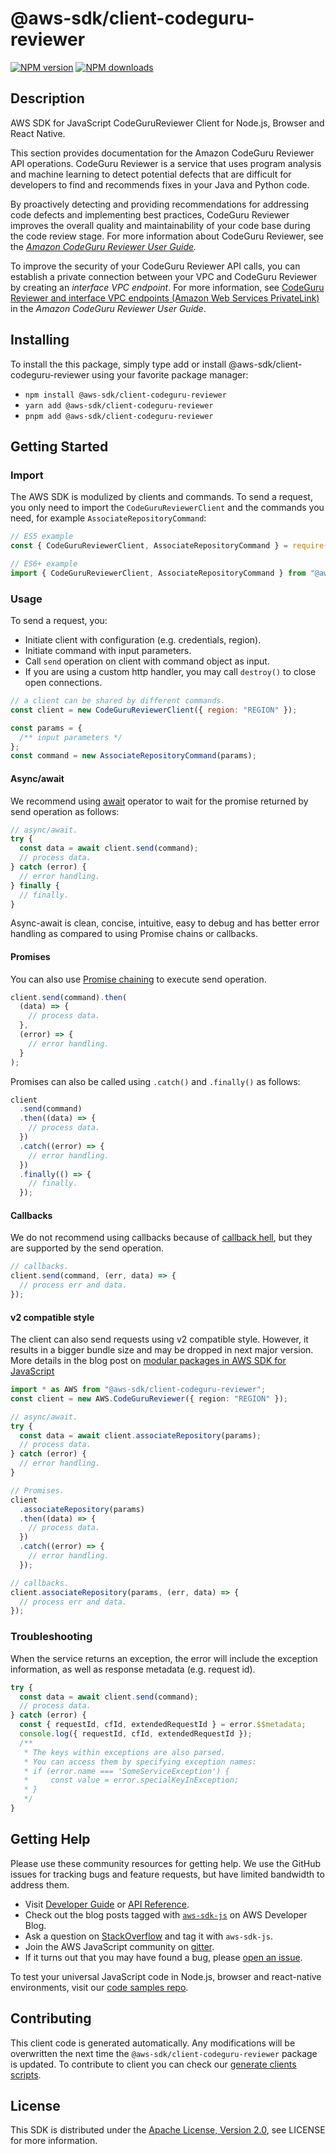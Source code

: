 <!-- generated file, do not edit directly -->

# @aws-sdk/client-codeguru-reviewer

[![NPM version](https://img.shields.io/npm/v/@aws-sdk/client-codeguru-reviewer/latest.svg)](https://www.npmjs.com/package/@aws-sdk/client-codeguru-reviewer)
[![NPM downloads](https://img.shields.io/npm/dm/@aws-sdk/client-codeguru-reviewer.svg)](https://www.npmjs.com/package/@aws-sdk/client-codeguru-reviewer)

## Description

AWS SDK for JavaScript CodeGuruReviewer Client for Node.js, Browser and React Native.

<p>This section provides documentation for the Amazon CodeGuru Reviewer API operations. CodeGuru Reviewer is a service
that uses program analysis and machine learning to detect potential defects that are difficult for developers to find and recommends
fixes in your Java and Python code.</p>

<p>By proactively detecting and providing recommendations for addressing code defects and implementing best practices, CodeGuru Reviewer
improves the overall quality and maintainability of your code base during the code review stage. For more information about CodeGuru Reviewer, see the
<i>
<a href="https://docs.aws.amazon.com/codeguru/latest/reviewer-ug/welcome.html">Amazon CodeGuru Reviewer User Guide</a>.</i>
</p>

<p>
To improve the security of your CodeGuru Reviewer API calls, you can establish a private connection between your VPC and CodeGuru Reviewer by
creating an <i>interface VPC endpoint</i>. For more information, see
<a href="https://docs.aws.amazon.com/codeguru/latest/reviewer-ug/vpc-interface-endpoints.html">CodeGuru Reviewer and interface
VPC endpoints (Amazon Web Services PrivateLink)</a> in the <i>Amazon CodeGuru Reviewer User Guide</i>.
</p>

## Installing

To install the this package, simply type add or install @aws-sdk/client-codeguru-reviewer
using your favorite package manager:

- `npm install @aws-sdk/client-codeguru-reviewer`
- `yarn add @aws-sdk/client-codeguru-reviewer`
- `pnpm add @aws-sdk/client-codeguru-reviewer`

## Getting Started

### Import

The AWS SDK is modulized by clients and commands.
To send a request, you only need to import the `CodeGuruReviewerClient` and
the commands you need, for example `AssociateRepositoryCommand`:

```js
// ES5 example
const { CodeGuruReviewerClient, AssociateRepositoryCommand } = require("@aws-sdk/client-codeguru-reviewer");
```

```ts
// ES6+ example
import { CodeGuruReviewerClient, AssociateRepositoryCommand } from "@aws-sdk/client-codeguru-reviewer";
```

### Usage

To send a request, you:

- Initiate client with configuration (e.g. credentials, region).
- Initiate command with input parameters.
- Call `send` operation on client with command object as input.
- If you are using a custom http handler, you may call `destroy()` to close open connections.

```js
// a client can be shared by different commands.
const client = new CodeGuruReviewerClient({ region: "REGION" });

const params = {
  /** input parameters */
};
const command = new AssociateRepositoryCommand(params);
```

#### Async/await

We recommend using [await](https://developer.mozilla.org/en-US/docs/Web/JavaScript/Reference/Operators/await)
operator to wait for the promise returned by send operation as follows:

```js
// async/await.
try {
  const data = await client.send(command);
  // process data.
} catch (error) {
  // error handling.
} finally {
  // finally.
}
```

Async-await is clean, concise, intuitive, easy to debug and has better error handling
as compared to using Promise chains or callbacks.

#### Promises

You can also use [Promise chaining](https://developer.mozilla.org/en-US/docs/Web/JavaScript/Guide/Using_promises#chaining)
to execute send operation.

```js
client.send(command).then(
  (data) => {
    // process data.
  },
  (error) => {
    // error handling.
  }
);
```

Promises can also be called using `.catch()` and `.finally()` as follows:

```js
client
  .send(command)
  .then((data) => {
    // process data.
  })
  .catch((error) => {
    // error handling.
  })
  .finally(() => {
    // finally.
  });
```

#### Callbacks

We do not recommend using callbacks because of [callback hell](http://callbackhell.com/),
but they are supported by the send operation.

```js
// callbacks.
client.send(command, (err, data) => {
  // process err and data.
});
```

#### v2 compatible style

The client can also send requests using v2 compatible style.
However, it results in a bigger bundle size and may be dropped in next major version. More details in the blog post
on [modular packages in AWS SDK for JavaScript](https://aws.amazon.com/blogs/developer/modular-packages-in-aws-sdk-for-javascript/)

```ts
import * as AWS from "@aws-sdk/client-codeguru-reviewer";
const client = new AWS.CodeGuruReviewer({ region: "REGION" });

// async/await.
try {
  const data = await client.associateRepository(params);
  // process data.
} catch (error) {
  // error handling.
}

// Promises.
client
  .associateRepository(params)
  .then((data) => {
    // process data.
  })
  .catch((error) => {
    // error handling.
  });

// callbacks.
client.associateRepository(params, (err, data) => {
  // process err and data.
});
```

### Troubleshooting

When the service returns an exception, the error will include the exception information,
as well as response metadata (e.g. request id).

```js
try {
  const data = await client.send(command);
  // process data.
} catch (error) {
  const { requestId, cfId, extendedRequestId } = error.$$metadata;
  console.log({ requestId, cfId, extendedRequestId });
  /**
   * The keys within exceptions are also parsed.
   * You can access them by specifying exception names:
   * if (error.name === 'SomeServiceException') {
   *     const value = error.specialKeyInException;
   * }
   */
}
```

## Getting Help

Please use these community resources for getting help.
We use the GitHub issues for tracking bugs and feature requests, but have limited bandwidth to address them.

- Visit [Developer Guide](https://docs.aws.amazon.com/sdk-for-javascript/v3/developer-guide/welcome.html)
  or [API Reference](https://docs.aws.amazon.com/AWSJavaScriptSDK/v3/latest/index.html).
- Check out the blog posts tagged with [`aws-sdk-js`](https://aws.amazon.com/blogs/developer/tag/aws-sdk-js/)
  on AWS Developer Blog.
- Ask a question on [StackOverflow](https://stackoverflow.com/questions/tagged/aws-sdk-js) and tag it with `aws-sdk-js`.
- Join the AWS JavaScript community on [gitter](https://gitter.im/aws/aws-sdk-js-v3).
- If it turns out that you may have found a bug, please [open an issue](https://github.com/aws/aws-sdk-js-v3/issues/new/choose).

To test your universal JavaScript code in Node.js, browser and react-native environments,
visit our [code samples repo](https://github.com/aws-samples/aws-sdk-js-tests).

## Contributing

This client code is generated automatically. Any modifications will be overwritten the next time the `@aws-sdk/client-codeguru-reviewer` package is updated.
To contribute to client you can check our [generate clients scripts](https://github.com/aws/aws-sdk-js-v3/tree/main/scripts/generate-clients).

## License

This SDK is distributed under the
[Apache License, Version 2.0](http://www.apache.org/licenses/LICENSE-2.0),
see LICENSE for more information.

